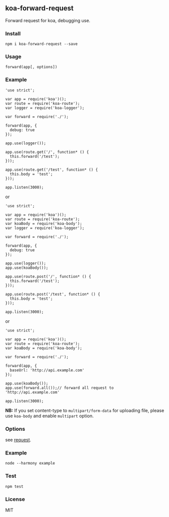## koa-forward-request

Forward request for koa, debugging use.

### Install

    npm i koa-forward-request --save

### Usage

```
forward(app[, options])
```

### Example
```
'use strict';

var app = require('koa')();
var route = require('koa-route');
var logger = require('koa-logger');

var forward = require('./');

forward(app, {
  debug: true
});

app.use(logger());

app.use(route.get('/', function* () {
  this.forward('/test');
}));

app.use(route.get('/test', function* () {
  this.body = 'test';
}));

app.listen(3000);
```
or

```
'use strict';

var app = require('koa')();
var route = require('koa-route');
var koaBody = require('koa-body');
var logger = require('koa-logger');

var forward = require('./');

forward(app, {
  debug: true
});

app.use(logger());
app.use(koaBody());

app.use(route.post('/', function* () {
  this.forward('/test');
}));

app.use(route.post('/test', function* () {
  this.body = 'test';
}));

app.listen(3000);
```

or

```
'use strict';

var app = require('koa')();
var route = require('koa-route');
var koaBody = require('koa-body');

var forward = require('./');

forward(app, {
  baseUrl: 'http://api.example.com'
});

app.use(koaBody());
app.use(forward.all());// forward all request to 'http://api.example.com'

app.listen(3000);
```

**NB:** If you set content-type to `multipart/form-data` for uploading file, please use `koa-body` and enable `multipart` option.

### Options

see [request](https://github.com/request/request#requestoptions-callback).

### Example

    node --harmony example

### Test

    npm test

### License

MIT